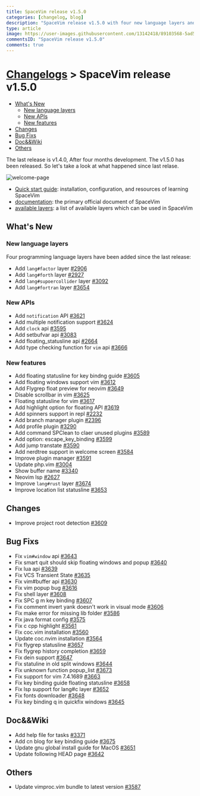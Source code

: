 ```yaml
---
title: SpaceVim release v1.5.0
categories: [changelog, blog]
description: "SpaceVim release v1.5.0 with four new language layers and floating window support."
type: article
image: https://user-images.githubusercontent.com/13142418/89103568-5ad59480-d445-11ea-9745-bd53e668b956.png
commentsID: "SpaceVim release v1.5.0"
comments: true
---
```


# [Changelogs](../development#changelog) > SpaceVim release v1.5.0

<!-- vim-markdown-toc GFM -->

- [What's New](#whats-new)
  - [New language layers](#new-language-layers)
  - [New APIs](#new-apis)
  - [New features](#new-features)
- [Changes](#changes)
- [Bug Fixs](#bug-fixs)
- [Doc&&Wiki](#docwiki)
- [Others](#others)

<!-- vim-markdown-toc -->


The last release is v1.4.0, After four months development.
The v1.5.0 has been released. So let's take a look at what happened since last relase.

![welcome-page](https://user-images.githubusercontent.com/13142418/89103568-5ad59480-d445-11ea-9745-bd53e668b956.png)

- [Quick start guide](../quick-start-guide/): installation, configuration, and resources of learning SpaceVim
- [documentation](../documentation/): the primary official document of SpaceVim
- [available layers](../layers/): a list of available layers which can be used in SpaceVim

## What's New

### New language layers

Four programming language layers have been added since the last release:

- Add `lang#factor` layer [#2906](https://github.com/SpaceVim/SpaceVim/pull/2906)
- Add `lang#forth` layer [#2927](https://github.com/SpaceVim/SpaceVim/pull/2927)
- Add `lang#supoercollider` layer [#3092](https://github.com/SpaceVim/SpaceVim/pull/3092)
- Add `lang#fortran` layer [#3654](https://github.com/SpaceVim/SpaceVim/pull/3654)

### New APIs

- Add `notification` API [#3621](https://github.com/SpaceVim/SpaceVim/pull/3621)
- Add multiple notification support [#3624](https://github.com/SpaceVim/SpaceVim/pull/3624)
- Add `clock` api [#3595](https://github.com/SpaceVim/SpaceVim/pull/3595)
- Add setbufvar api [#3083](https://github.com/SpaceVim/SpaceVim/pull/3083)
- Add floating_statusline api [#2664](https://github.com/SpaceVim/SpaceVim/pull/2664)
- Add type checking function for `vim` api [#3666](https://github.com/SpaceVim/SpaceVim/pull/3666)

### New features

- Add floating statusline for key bindng guide [#3605](https://github.com/SpaceVim/SpaceVim/pull/3605)
- Add floating windows support vim [#3612](https://github.com/SpaceVim/SpaceVim/pull/3612)
- Add Flygrep float preview for neovim [#3649](https://github.com/SpaceVim/SpaceVim/pull/3649)
- Disable scrollbar in vim [#3625](https://github.com/SpaceVim/SpaceVim/pull/3625)
- Floating statusline for vim [#3617](https://github.com/SpaceVim/SpaceVim/pull/3617)
- Add highlight option for floating API [#3619](https://github.com/SpaceVim/SpaceVim/pull/3619)
- Add spinners support in repl [#2232](https://github.com/SpaceVim/SpaceVim/pull/2232)
- Add branch manager plugin [#2396](https://github.com/SpaceVim/SpaceVim/pull/2396)
- Add profile plugin [#3290](https://github.com/SpaceVim/SpaceVim/pull/3290)
- Add command SPClean to claer unused plugins [#3589](https://github.com/SpaceVim/SpaceVim/pull/3589)
- Add option: escape_key_binding [#3599](https://github.com/SpaceVim/SpaceVim/pull/3599)
- Add jump transtate [#3590](https://github.com/SpaceVim/SpaceVim/pull/3590)
- Add nerdtree support in welcome screen [#3584](https://github.com/SpaceVim/SpaceVim/pull/3584)
- Improve plugin manager [#3591](https://github.com/SpaceVim/SpaceVim/pull/3591)
- Update php.vim [#3004](https://github.com/SpaceVim/SpaceVim/pull/3004)
- Show buffer name [#3340](https://github.com/SpaceVim/SpaceVim/pull/3340)
- Neovim lsp [#2627](https://github.com/SpaceVim/SpaceVim/pull/2627)
- Improve `lang#rust` layer [#3674](https://github.com/SpaceVim/SpaceVim/pull/3674)
- Improve location list statusline [#3653](https://github.com/SpaceVim/SpaceVim/pull/3653)

## Changes

- Improve project root detection [#3609](https://github.com/SpaceVim/SpaceVim/pull/3609)

## Bug Fixs

- Fix `vim#window` api [#3643](https://github.com/SpaceVim/SpaceVim/pull/3643)
- Fix smart quit should skip floating windows and popup [#3640](https://github.com/SpaceVim/SpaceVim/pull/3640)
- Fix lua api [#3639](https://github.com/SpaceVim/SpaceVim/pull/3639)
- Fix VCS Transient State [#3635](https://github.com/SpaceVim/SpaceVim/pull/3635)
- Fix vim#buffer api [#3630](https://github.com/SpaceVim/SpaceVim/pull/3630)
- Fix vim popup bug [#3616](https://github.com/SpaceVim/SpaceVim/pull/3616)
- Fix shell layer [#3608](https://github.com/SpaceVim/SpaceVim/pull/3608)
- Fix SPC g m key binding [#3607](https://github.com/SpaceVim/SpaceVim/pull/3607)
- Fix comment invert yank doesn't work in visual mode [#3606](https://github.com/SpaceVim/SpaceVim/pull/3606)
- Fix make error for missing lib folder [#3586](https://github.com/SpaceVim/SpaceVim/pull/3586)
- Fix java format config [#3575](https://github.com/SpaceVim/SpaceVim/pull/3575)
- Fix c cpp highlight [#3561](https://github.com/SpaceVim/SpaceVim/pull/3561)
- Fix coc.vim installation [#3560](https://github.com/SpaceVim/SpaceVim/pull/3560)
- Update coc.nvim installation [#3564](https://github.com/SpaceVim/SpaceVim/pull/3564)
- Fix flygrep statusline [#3657](https://github.com/SpaceVim/SpaceVim/pull/3657)
- Fix flygrep history completion [#3659](https://github.com/SpaceVim/SpaceVim/pull/3659)
- Fix dein support [#3647](https://github.com/SpaceVim/SpaceVim/pull/3647)
- Fix statuline in old split windows [#3644](https://github.com/SpaceVim/SpaceVim/pull/3644)
- Fix unknown function popup_list [#3673](https://github.com/SpaceVim/SpaceVim/pull/3673)
- Fix support for vim 7.4.1689 [#3663](https://github.com/SpaceVim/SpaceVim/pull/3663)
- Fix key binding guide floating statusline [#3658](https://github.com/SpaceVim/SpaceVim/pull/3658)
- Fix lsp support for lang#c layer [#3652](https://github.com/SpaceVim/SpaceVim/pull/3652)
- Fix fonts downloader [#3648](https://github.com/SpaceVim/SpaceVim/pull/3648)
- Fix key binding q in quickfix windows [#3645](https://github.com/SpaceVim/SpaceVim/pull/3645)

## Doc&&Wiki

- Add help file for tasks [#3371](https://github.com/SpaceVim/SpaceVim/pull/3371)
- Add cn blog for key binding guide [#3675](https://github.com/SpaceVim/SpaceVim/pull/3675)
- Update gnu global install guide for MacOS [#3651](https://github.com/SpaceVim/SpaceVim/pull/3651)
- Update following HEAD page [#3642](https://github.com/SpaceVim/SpaceVim/pull/3642)

## Others

- Update vimproc.vim bundle to latest version [#3587](https://github.com/SpaceVim/SpaceVim/pull/3587)

